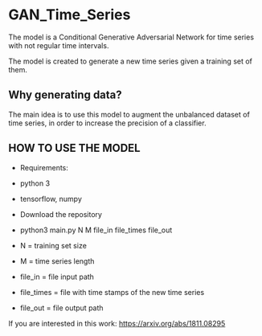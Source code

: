 # GAN_Time_Series

The model is a Conditional Generative Adversarial Network for time series with not regular time intervals.

The model is created to generate a new time series given a training set of them.



## Why generating data?

The main idea is to use this model to augment the unbalanced dataset of time series, in order to increase the precision of a classifier.


## HOW TO USE THE MODEL

- Requirements:
- python 3
- tensorflow, numpy

- Download the repository

- python3 main.py N M file_in file_times file_out
- N = training set size
- M = time series length
- file_in = file input path
- file_times = file with time stamps of the new time series
- file_out = file output path



If you are interested in this work: https://arxiv.org/abs/1811.08295
